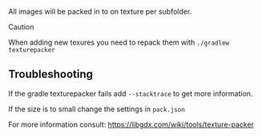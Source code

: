 All images will be packed  in to on texture per subfolder.


> [!CAUTION]
>
> When adding new texures you need to repack them with `./gradlew texturepacker`


## Troubleshooting

If the gradle texturepacker fails add `--stacktrace` to get more information. 

If the size is to small change the settings in `pack.json`


For more information consult: https://libgdx.com/wiki/tools/texture-packer
